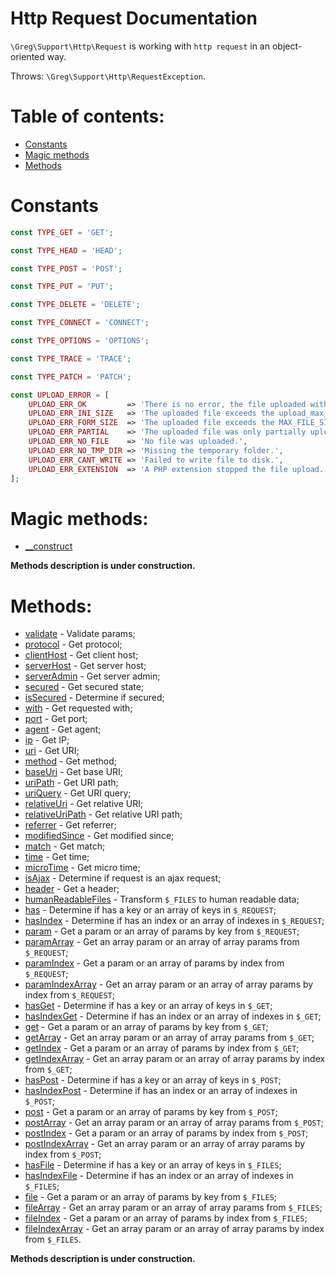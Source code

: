 # Http Request Documentation

`\Greg\Support\Http\Request` is working with `http request` in an object-oriented way.

Throws: `\Greg\Support\Http\RequestException`.

# Table of contents:

* [Constants](#constants)
* [Magic methods](#magic-methods)
* [Methods](#methods)

# Constants

```php
const TYPE_GET = 'GET';

const TYPE_HEAD = 'HEAD';

const TYPE_POST = 'POST';

const TYPE_PUT = 'PUT';

const TYPE_DELETE = 'DELETE';

const TYPE_CONNECT = 'CONNECT';

const TYPE_OPTIONS = 'OPTIONS';

const TYPE_TRACE = 'TRACE';

const TYPE_PATCH = 'PATCH';

const UPLOAD_ERROR = [
    UPLOAD_ERR_OK         => 'There is no error, the file uploaded with success.',
    UPLOAD_ERR_INI_SIZE   => 'The uploaded file exceeds the upload_max_filesize directive in php.ini.',
    UPLOAD_ERR_FORM_SIZE  => 'The uploaded file exceeds the MAX_FILE_SIZE directive that was specified in the HTML form.',
    UPLOAD_ERR_PARTIAL    => 'The uploaded file was only partially uploaded.',
    UPLOAD_ERR_NO_FILE    => 'No file was uploaded.',
    UPLOAD_ERR_NO_TMP_DIR => 'Missing the temporary folder.',
    UPLOAD_ERR_CANT_WRITE => 'Failed to write file to disk.',
    UPLOAD_ERR_EXTENSION  => 'A PHP extension stopped the file upload.',
];
```

# Magic methods:

* [__construct](#__construct)

**Methods description is under construction.**

# Methods:

* [validate](#validate) - Validate params;
* [protocol](#protocol) - Get protocol;
* [clientHost](#clienthost) - Get client host;
* [serverHost](#serverhost) - Get server host;
* [serverAdmin](#serveradmin) - Get server admin;
* [secured](#secured) - Get secured state;
* [isSecured](#issecured) - Determine if secured;
* [with](#with) - Get requested with;
* [port](#port) - Get port;
* [agent](#agent) - Get agent;
* [ip](#ip) - Get IP;
* [uri](#uri) - Get URI;
* [method](#method) - Get method;
* [baseUri](#baseuri) - Get base URI;
* [uriPath](#uripath) - Get URI path;
* [uriQuery](#uriquery) - Get URI query;
* [relativeUri](#relativeuri) - Get relative URI;
* [relativeUriPath](#relativeuripath) - Get relative URI path;
* [referrer](#referrer) - Get referrer;
* [modifiedSince](#modifiedsince) - Get modified since;
* [match](#match) - Get match;
* [time](#time) - Get time;
* [microTime](#microtime) - Get micro time;
* [isAjax](#isajax) - Determine if request is an ajax request;
* [header](#header) - Get a header;
* [humanReadableFiles](#humanreadablefiles) - Transform `$_FILES` to human readable data;
* [has](#has) - Determine if has a key or an array of keys in `$_REQUEST`;
* [hasIndex](#hasindex) - Determine if has an index or an array of indexes in `$_REQUEST`;
* [param](#param) - Get a param or an array of params by key from `$_REQUEST`;
* [paramArray](#paramarray) - Get an array param or an array of array params from `$_REQUEST`;
* [paramIndex](#paramindex) - Get a param or an array of params by index from `$_REQUEST`;
* [paramIndexArray](#paramindexarray) - Get an array param or an array of array params by index from `$_REQUEST`;
* [hasGet](#hasget) - Determine if has a key or an array of keys in `$_GET`;
* [hasIndexGet](#hasindexget) - Determine if has an index or an array of indexes in `$_GET`;
* [get](#get) - Get a param or an array of params by key from `$_GET`;
* [getArray](#getarray) - Get an array param or an array of array params from `$_GET`;
* [getIndex](#getindex) - Get a param or an array of params by index from `$_GET`;
* [getIndexArray](#getindexarray) - Get an array param or an array of array params by index from `$_GET`;
* [hasPost](#haspost) - Determine if has a key or an array of keys in `$_POST`;
* [hasIndexPost](#hasindexpost) - Determine if has an index or an array of indexes in `$_POST`;
* [post](#post) - Get a param or an array of params by key from `$_POST`;
* [postArray](#postarray) - Get an array param or an array of array params from `$_POST`;
* [postIndex](#postindex) - Get a param or an array of params by index from `$_POST`;
* [postIndexArray](#postindexarray) - Get an array param or an array of array params by index from `$_POST`;
* [hasFile](#hasfile) - Determine if has a key or an array of keys in `$_FILES`;
* [hasIndexFile](#hasindexfile) - Determine if has an index or an array of indexes in `$_FILES`;
* [file](#file) - Get a param or an array of params by key from `$_FILES`;
* [fileArray](#filearray) - Get an array param or an array of array params from `$_FILES`;
* [fileIndex](#fileindex) - Get a param or an array of params by index from `$_FILES`;
* [fileIndexArray](#fileindexarray) - Get an array param or an array of array params by index from `$_FILES`.

**Methods description is under construction.**
